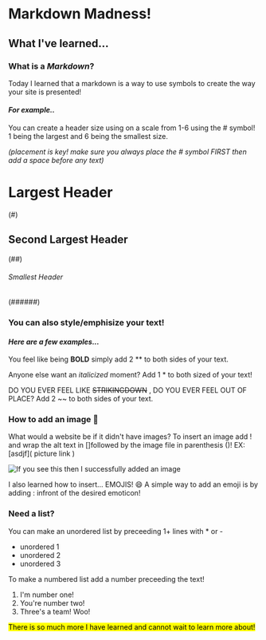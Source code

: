 # Markdown Madness!

## What I've learned...

### What is a *Markdown*?
Today I learned that a markdown is a way to use symbols to create the way your site is presented!

#### *For example..*

You can create a header size using on a scale from 1-6 using the # symbol! 1 being the largest and 6 being the smallest size. 

*(placement is key! make sure you always place the # symbol FIRST then add a space before any text)*

# Largest Header 
(#)
## Second Largest Header
(##)
###### Smallest Header
(######)

### You can also style/emphisize your text!

#### *Here are a few examples...*

You feel like being **BOLD** simply add 2 ** to both sides of your text.

Anyone else want an *italicized* moment? Add 1 * to both sized of your text!

DO YOU EVER FEEL LIKE ~~STRIKINGDOWN~~ , DO YOU EVER FEEL OUT OF PLACE? Add 2 ~~ to both sides of your text.

### How to add an image 👀

What would a website be if it didn't have images? To insert an image add ! and wrap the alt text in []followed by the image file in parenthesis ()! EX: [asdjf]( picture link )

![If you see this then I successfully added an image](https://d2kspx2x29brck.cloudfront.net/1200x675/filters:format(webp)/img/iea/yrwQvLJbON/programmer-memes.jpg)

I also learned how to insert... EMOJIS! 😄 A simple way to add an emoji is by adding : infront of the desired emoticon!


### Need a list? 

You can make an unordered list by preceeding 1+ lines with * or -
  
* unordered 1
* unordered 2
* unordered 3

To make a numbered list add a number preceeding the text!

1. I'm number one!
2. You're number two!
3. Three's a team! Woo!


<mark>There is so much more I have learned and cannot wait to learn more about!</mark>

